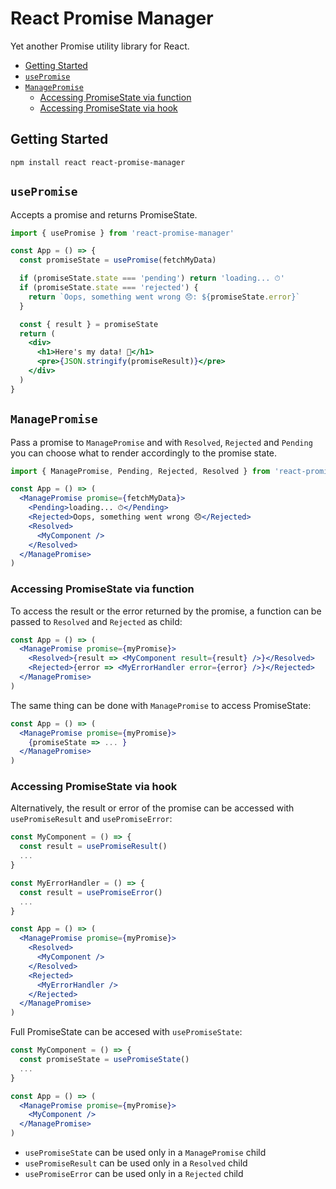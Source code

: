 # React Promise Manager

Yet another Promise utility library for React.

<!-- TOC depthFrom:2 -->

- [Getting Started](#getting-started)
- [`usePromise`](#usepromise)
- [`ManagePromise`](#managepromise)
  - [Accessing PromiseState via function](#accessing-promisestate-via-function)
  - [Accessing PromiseState via hook](#accessing-promisestate-via-hook)

<!-- /TOC -->

## Getting Started

```
npm install react react-promise-manager
```

## `usePromise`

Accepts a promise and returns PromiseState.

```jsx
import { usePromise } from 'react-promise-manager'

const App = () => {
  const promiseState = usePromise(fetchMyData)

  if (promiseState.state === 'pending') return 'loading... ⏱'
  if (promiseState.state === 'rejected') {
    return `Oops, something went wrong 😞: ${promiseState.error}`
  }

  const { result } = promiseState
  return (
    <div>
      <h1>Here's my data! 🎉</h1>
      <pre>{JSON.stringify(promiseResult)}</pre>
    </div>
  )
}
```

## `ManagePromise`

Pass a promise to `ManagePromise` and with `Resolved`, `Rejected` and `Pending` you can choose what to render accordingly to the promise state.

```jsx
import { ManagePromise, Pending, Rejected, Resolved } from 'react-promise-manager'

const App = () => (
  <ManagePromise promise={fetchMyData}>
    <Pending>loading... ⏱</Pending>
    <Rejected>Oops, something went wrong 😞</Rejected>
    <Resolved>
      <MyComponent />
    </Resolved>
  </ManagePromise>
)
```

### Accessing PromiseState via function

To access the result or the error returned by the promise, a function can be passed to `Resolved` and `Rejected` as child:

```jsx
const App = () => (
  <ManagePromise promise={myPromise}>
    <Resolved>{result => <MyComponent result={result} />}</Resolved>
    <Rejected>{error => <MyErrorHandler error={error} />}</Rejected>
  </ManagePromise>
)
```

The same thing can be done with `ManagePromise` to access PromiseState:

```jsx
const App = () => (
  <ManagePromise promise={myPromise}>
    {promiseState => ... }
  </ManagePromise>
)
```

### Accessing PromiseState via hook

Alternatively, the result or error of the promise can be accessed with `usePromiseResult` and `usePromiseError`:

```jsx
const MyComponent = () => {
  const result = usePromiseResult()
  ...
}

const MyErrorHandler = () => {
  const result = usePromiseError()
  ...
}

const App = () => (
  <ManagePromise promise={myPromise}>
    <Resolved>
      <MyComponent />
    </Resolved>
    <Rejected>
      <MyErrorHandler />
    </Rejected>
  </ManagePromise>
)
```

Full PromiseState can be accesed with `usePromiseState`:

```jsx
const MyComponent = () => {
  const promiseState = usePromiseState()
  ...
}

const App = () => (
  <ManagePromise promise={myPromise}>
    <MyComponent />
  </ManagePromise>
)
```

- `usePromiseState` can be used only in a `ManagePromise` child
- `usePromiseResult` can be used only in a `Resolved` child
- `usePromiseError` can be used only in a `Rejected` child
